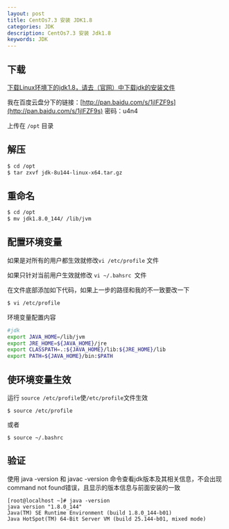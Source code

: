 ```yaml
---
layout: post
title: CentOs7.3 安装 JDK1.8
categories: JDK
description: CentOs7.3 安装 Jdk1.8
keywords: JDK
---
```


## 下载

[下载Linux环境下的jdk1.8，请去（官网）中下载jdk的安装文件](http://www.oracle.com/technetwork/java/javase/downloads/jdk8-downloads-2133151.html)


我在百度云盘分下的链接：[http://pan.baidu.com/s/1jIFZF9s](http://pan.baidu.com/s/1jIFZF9s) 密码：u4n4

上传在 `/opt` 目录

## 解压

```sh
$ cd /opt
$ tar zxvf jdk-8u144-linux-x64.tar.gz
```

## 重命名

```sh
$ cd /opt
$ mv jdk1.8.0_144/ /lib/jvm
```

## 配置环境变量

如果是对所有的用户都生效就修改`vi /etc/profile` 文件

如果只针对当前用户生效就修改 `vi ~/.bahsrc `文件

在文件底部添加如下代码，如果上一步的路径和我的不一致要改一下

```sh
$ vi /etc/profile
```
环境变量配置内容

```sh
#jdk
export JAVA_HOME=/lib/jvm
export JRE_HOME=${JAVA_HOME}/jre   
export CLASSPATH=.:${JAVA_HOME}/lib:${JRE_HOME}/lib   
export PATH=${JAVA_HOME}/bin:$PATH 
```

## 使环境变量生效

运行 `source /etc/profile`使`/etc/profile`文件生效

```
$ source /etc/profile
```
或者
```
$ source ~/.bashrc
```

## 验证

使用 java -version 和 javac -version 命令查看jdk版本及其相关信息，不会出现command not found错误，且显示的版本信息与前面安装的一致

```
[root@localhost ~]# java -version
java version "1.8.0_144"
Java(TM) SE Runtime Environment (build 1.8.0_144-b01)
Java HotSpot(TM) 64-Bit Server VM (build 25.144-b01, mixed mode)
```